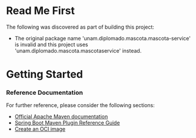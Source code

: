 # Read Me First
The following was discovered as part of building this project:

* The original package name 'unam.diplomado.mascota.mascota-service' is invalid and this project uses 'unam.diplomado.mascota.mascotaservice' instead.

# Getting Started

### Reference Documentation
For further reference, please consider the following sections:

* [Official Apache Maven documentation](https://maven.apache.org/guides/index.html)
* [Spring Boot Maven Plugin Reference Guide](https://docs.spring.io/spring-boot/docs/3.1.4/maven-plugin/reference/html/)
* [Create an OCI image](https://docs.spring.io/spring-boot/docs/3.1.4/maven-plugin/reference/html/#build-image)

